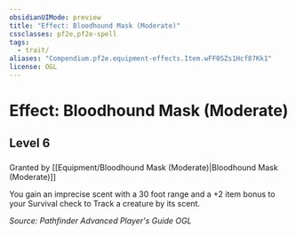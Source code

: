 ```yaml
---
obsidianUIMode: preview
title: "Effect: Bloodhound Mask (Moderate)"
cssclasses: pf2e,pf2e-spell
tags:
  - trait/
aliases: "Compendium.pf2e.equipment-effects.Item.wFF0SZs1Hcf87Kk1"
license: OGL
---
```

# Effect: Bloodhound Mask (Moderate)
## Level 6
### 






Granted by [[Equipment/Bloodhound Mask (Moderate)|Bloodhound Mask (Moderate)]]

You gain an imprecise scent with a 30 foot range and a +2 item bonus to your Survival check to Track a creature by its scent.

*Source: Pathfinder Advanced Player's Guide*
*OGL*